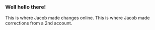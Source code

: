 ### Well hello there!

This is where Jacob made changes online.
This is where Jacob made corrections from a 2nd account.
